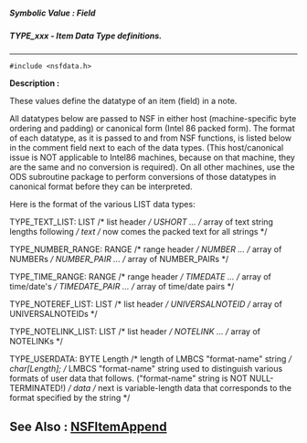 ##### Symbolic Value : Field
##### TYPE_xxx - Item Data Type definitions.
---
```
#include <nsfdata.h>
```
**Description :**

These values define the datatype of an item (field) in a note.

All datatypes below are passed to NSF in either host (machine-specific byte 
ordering and padding) or canonical form (Intel 86 packed form).  The format of 
each datatype, as it is passed to and from NSF functions, is listed below in 
the comment field next to each of the data types.  (This host/canonical issue 
is NOT applicable to Intel86 machines, because on that machine, they are the 
same and no conversion is required).  On all other machines, use the ODS 
subroutine package to perform conversions of those datatypes in canonical 
format before they can be interpreted.

Here is the format of the various LIST data types:

TYPE_TEXT_LIST:
    LIST /* list header */
    USHORT ... /* array of text string lengths following */
    text /* now comes the packed text for all strings */

TYPE_NUMBER_RANGE:
    RANGE /* range header */
    NUMBER ... /* array of NUMBERs */
    NUMBER_PAIR ... /* array of NUMBER_PAIRs */

TYPE_TIME_RANGE:
    RANGE /* range header */
    TIMEDATE ... /* array of time/date's */
    TIMEDATE_PAIR ... /* array of time/date pairs */

TYPE_NOTEREF_LIST:
    LIST /* list header */
    UNIVERSALNOTEID /* array of UNIVERSALNOTEIDs */

TYPE_NOTELINK_LIST:
    LIST /* list header */
    NOTELINK ... /* array of NOTELINKs */
 
TYPE_USERDATA:
    BYTE Length /* length of LMBCS "format-name" string */
    char[Length]; /* LMBCS "format-name" string used to distinguish various 
formats of user
                                  data that follows. ("format-name" string is 
NOT NULL-TERMINATED!) */
    data /* next is variable-length data that corresponds to the format 
specified by the string */

**See Also :**
[NSFItemAppend](/domino-c-api-docs/reference/Func/NSFItemAppend)
---
